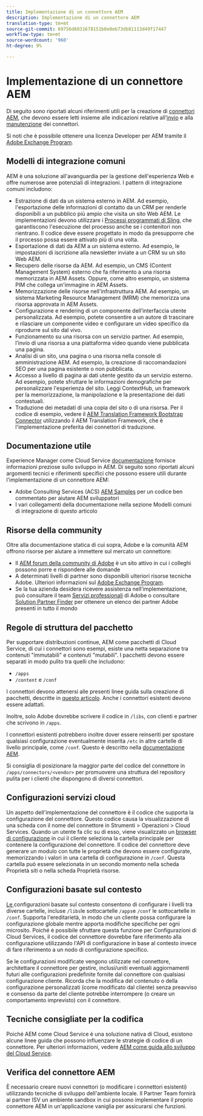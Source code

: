 ```yaml
---
title: Implementazione di un connettore AEM
description: Implementazione di un connettore AEM
translation-type: tm+mt
source-git-commit: 69756d6831678151b0e8eb73db81113d49f17447
workflow-type: tm+mt
source-wordcount: '960'
ht-degree: 9%

---
```



Implementazione di un connettore AEM
=============================

Di seguito sono riportati alcuni riferimenti utili per la creazione di [connettori AEM](https://www.adobe.io/apis/experiencecloud/aem/aemconnectors.html), che devono essere letti insieme alle indicazioni relative all’[invio](submit.md) e alla [manutenzione](maintain.md) dei connettori.

Si noti che è possibile ottenere una licenza Developer per AEM tramite il [ Adobe Exchange Program](https://partners.adobe.com/exchangeprogram/experiencecloud).

Modelli di integrazione comuni
---------------------------

AEM è una soluzione all&#39;avanguardia per la gestione dell&#39;esperienza Web e offre numerose aree potenziali di integrazioni. I pattern di integrazione comuni includono:

* Estrazione di dati da un sistema esterno in AEM. Ad esempio, l&#39;esportazione delle informazioni di contatto da un CRM per renderle disponibili a un pubblico più ampio che visita un sito Web AEM.  Le implementazioni devono utilizzare i [Processi programmati di Sling](https://sling.apache.org/documentation/bundles/apache-sling-eventing-and-job-handling.html#scheduled-jobs), che garantiscono l&#39;esecuzione del processo anche se i contenitori non rientrano. Il codice deve essere progettato in modo da presupporre che il processo possa essere attivato più di una volta.
* Esportazione di dati da AEM a un sistema esterno. Ad esempio, le impostazioni di iscrizione alla newsletter inviate a un CRM su un sito Web AEM.
* Recupero delle risorse da AEM. Ad esempio, un CMS (Content Management System) esterno che fa riferimento a una risorsa memorizzata in  AEM Assets. Oppure, come altro esempio, un sistema PIM che collega un&#39;immagine in  AEM Assets.
* Memorizzazione delle risorse nell&#39;infrastruttura AEM. Ad esempio, un sistema Marketing Resource Management (MRM) che memorizza una risorsa approvata in  AEM Assets.
* Configurazione e rendering di un componente dell’interfaccia utente personalizzata. Ad esempio, potete consentire a un autore di trascinare e rilasciare un componente video e configurare un video specifico da riprodurre sul sito dal vivo.
* Funzionamento su una risorsa con un servizio partner. Ad esempio, l’invio di una risorsa a una piattaforma video quando viene pubblicata una pagina.
* Analisi di un sito, una pagina o una risorsa nella console di amministrazione AEM. Ad esempio, la creazione di raccomandazioni SEO per una pagina esistente o non pubblicata.
* Accesso a livello di pagina ai dati utente gestito da un servizio esterno. Ad esempio, potete sfruttare le informazioni demografiche per personalizzare l&#39;esperienza del sito. Leggi ContextHub, un framework per la memorizzazione, la manipolazione e la presentazione dei dati contestuali.
* Traduzione dei metadati di una copia del sito o di una risorsa. Per il codice di esempio, vedere il [AEM Translation Framework Bootstrap Connector](https://github.com/Adobe-Marketing-Cloud/aem-translation-framework-bootstrap-connector) utilizzando il AEM Translation Framework, che è l&#39;implementazione preferita dei connettori di traduzione.


Documentazione utile
--------------------

 Experience Manager come Cloud Service [documentazione](../overview/introduction.md) fornisce informazioni preziose sullo sviluppo in AEM. Di seguito sono riportati alcuni argomenti tecnici e riferimenti specifici che possono essere utili durante l&#39;implementazione di un connettore AEM:

*  Adobe Consulting Services (ACS) [AEM Samples](http://adobe-consulting-services.github.io/acs-aem-samples/) per un codice ben commentato per aiutare AEM sviluppatori
* I vari collegamenti della documentazione nella sezione Modelli comuni di integrazione di questo articolo

Risorse della community
--------------------

Oltre alla documentazione statica di cui sopra,  Adobe e la comunità AEM offrono risorse per aiutare a immettere sul mercato un connettore:

* Il [AEM forum della community di  Adobe](http://help-forums.adobe.com/content/adobeforums/en/experience-manager-forum/adobe-experience-manager.html) è un sito attivo in cui i colleghi possono porre e rispondere alle domande
* A determinati livelli di partner sono disponibili ulteriori risorse tecniche  Adobe. Ulteriori informazioni sul [ Adobe Exchange Program](https://partners.adobe.com/exchangeprogram/experiencecloud).
* Se la tua azienda desidera ricevere assistenza nell’implementazione, può consultare il team [Servizi professionali](http://www.adobe.com/it/experience-cloud/consulting-services.html) di Adobe o consultare [Solution Partner Finder](https://solutionpartners.adobe.com/home/partnerFinder.html) per ottenere un elenco dei partner Adobe presenti in tutto il mondo

Regole di struttura del pacchetto
-----------------------

Per supportare distribuzioni continue, AEM come pacchetti di Cloud Service, di cui i connettori sono esempi, esiste una netta separazione tra contenuti &quot;immutabili&quot; e contenuti &quot;mutabili&quot;. I pacchetti devono essere separati in modo pulito tra quelli che includono:

* `/apps`
* `/content` e `/conf`

I connettori devono attenersi alle presenti linee guida sulla creazione di pacchetti, descritte in [questo articolo](/help/implementing/developing/introduction/aem-project-content-package-structure.md). Anche i connettori esistenti devono essere adattati.

Inoltre, solo  Adobe dovrebbe scrivere il codice in `/libs`, con clienti e partner che scrivono in `/apps`.

I connettori esistenti potrebbero inoltre dover essere reinseriti per spostare qualsiasi configurazione eventualmente inserita `/etc` in altre cartelle di livello principale, come `/conf`. Questo è descritto nella [documentazione AEM](https://helpx.adobe.com/experience-manager/6-5/sites/deploying/using/repository-restructuring.html).

Si consiglia di posizionare la maggior parte del codice del connettore in `/apps/connectors/<vendor>` per promuovere una struttura del repository pulita per i clienti che dispongono di diversi connettori.

Configurazioni servizi cloud
-----------------------------

Un aspetto dell&#39;implementazione del connettore è il codice che supporta la configurazione del connettore. Questo codice causa la visualizzazione di una scheda con il nome del connettore in Strumenti > Operazioni > Cloud Services. Quando un utente fa clic su di esso, viene visualizzato un [browser di configurazione](/help/implementing/developing/introduction/configurations.md#using-configuration-browser) in cui il cliente seleziona la cartella principale per contenere la configurazione del connettore. Il codice del connettore deve generare un modulo con tutte le proprietà che devono essere configurate, memorizzando i valori in una cartella di configurazione in `/conf`. Questa cartella può essere selezionata in un secondo momento nella scheda Proprietà siti o nella scheda Proprietà risorse.


Configurazioni basate sul contesto
-----------------------------

[Le ](https://sling.apache.org/documentation/bundles/context-aware-configuration/context-aware-configuration.html) configurazioni basate sul contesto consentono di configurare i livelli tra diverse cartelle, incluse  `/libs`le sottocartelle  `/apps`e  `/conf` le sottocartelle in  `/conf`. Supporta l&#39;ereditarietà, in modo che un cliente possa configurare la configurazione globale mentre apporta modifiche specifiche per ogni microsito. Poiché è possibile sfruttare questa funzione per Configurazioni di Cloud Services, il codice del connettore dovrebbe fare riferimento alla configurazione utilizzando l&#39;API di configurazione in base al contesto invece di fare riferimento a un nodo di configurazione specifico.

Se le configurazioni modificate vengono utilizzate nel connettore, architettare il connettore per gestire, inclusi/uniti eventuali aggiornamenti futuri alle configurazioni predefinite fornite dal connettore con qualsiasi configurazione cliente. Ricorda che la modifica del contenuto o della configurazione personalizzati (come modificato dal cliente) senza preavviso e consenso da parte del cliente potrebbe interrompere (o creare un comportamento imprevisto) con il connettore.

Tecniche consigliate per la codifica
----------------------

Poiché AEM come Cloud Service è una soluzione nativa di Cloud, esistono alcune linee guida che possono influenzare le strategie di codice di un connettore. Per ulteriori informazioni, vedere [AEM come guida allo sviluppo del Cloud Service](/help/implementing/developing/introduction/development-guidelines.md).

Verifica del connettore AEM
-------------------------

È necessario creare nuovi connettori (o modificare i connettori esistenti) utilizzando tecniche di sviluppo dell&#39;ambiente locale. Il Partner Team fornirà ai partner ISV un ambiente sandbox in cui possono implementare il proprio connettore AEM in un&#39;applicazione vaniglia per assicurarsi che funzioni.
